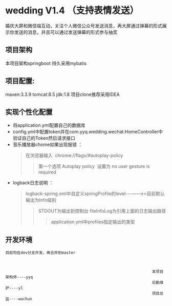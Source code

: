 # wedding V1.4 （支持表情发送）
婚庆大屏和微信端互动，关注个人微信公众号发送消息，再大屏通过弹幕的形式展示你发送的消息，并且可以通过发送弹幕的形式参与抽奖

## 项目架构
本项目架构springboot 持久采用mybatis 

## 项目配置:
maven:3.3.9 tomcat:8.5  jdk:1.8 项目clone推荐采用IDEA

## 实现个性化配置
* 将application.yml配置自己的数据库<br>
* config.yml中配置token并在com.yyq.wedding.wechat.HomeController中验证自己的Token然后请求接口<br>
* 音乐播放器chome如果出现报错 ：<br>
    > 在浏览器输入  chrome://flags/#autoplay-policy <br>
    >> 第一个选项 Autoplay policy  设置为 no user gesture is required <br>
* logback日志说明 ：<br>
    > logback-spring.xml中自定义springProfile的level------>>目前默认输出为Info级别<br>
    >> STDOUT为输出到控制台 fileInfoLog为引用上面的日志输出路径
    >>> application.yml中profiles指定输出的类型
## 开发环境
    目前均在dev分支开发，再合并到master



                                                                    本项目架构师----yyq
                                                                    后勤维护----yl
                                                                    项目总监----wuchun
